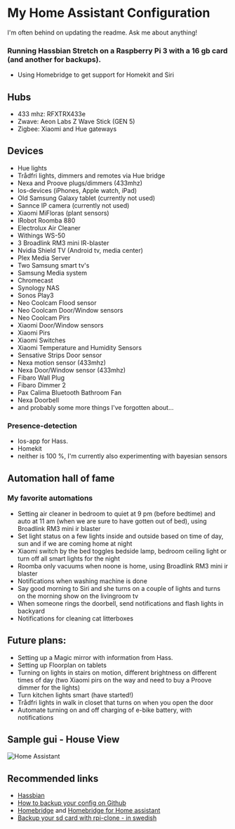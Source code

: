 # My Home Assistant Configuration
I'm often behind on updating the readme. Ask me about anything!

### Running Hassbian Stretch on a Raspberry Pi 3 with a 16 gb card (and another for backups).
* Using Homebridge to get support for Homekit and Siri

## Hubs
* 433 mhz: RFXTRX433e
* Zwave: Aeon Labs Z Wave Stick (GEN 5)
* Zigbee: Xiaomi and Hue gateways

## Devices
* Hue lights
* Trådfri lights, dimmers and remotes via Hue bridge
* Nexa and Proove plugs/dimmers (433mhz)
* Ios-devices (iPhones, Apple watch, iPad)
* Old Samsung Galaxy tablet (currently not used)
* Sannce IP camera (currently not used)
* Xiaomi MiFloras (plant sensors)
* IRobot Roomba 880
* Electrolux Air Cleaner
* Withings WS-50
* 3 Broadlink RM3 mini IR-blaster
* Nvidia Shield TV (Android tv, media center)
* Plex Media Server
* Two Samsung smart tv's
* Samsung Media system
* Chromecast
* Synology NAS
* Sonos Play3
* Neo Coolcam Flood sensor
* Neo Coolcam Door/Window sensors
* Neo Coolcam Pirs
* Xiaomi Door/Window sensors
* Xiaomi Pirs
* Xiaomi Switches
* Xiaomi Temperature and Humidity Sensors
* Sensative Strips Door sensor
* Nexa motion sensor (433mhz)
* Nexa Door/Window sensor (433mhz)
* Fibaro Wall Plug
* Fibaro Dimmer 2
* Pax Calima Bluetooth Bathroom Fan
* Nexa Doorbell
* and probably some more things I've forgotten about...

### Presence-detection
* Ios-app for Hass.
* Homekit
* neither is 100 %, I'm currently also experimenting with bayesian sensors

## Automation hall of fame
### My favorite automations
* Setting air cleaner in bedroom to quiet at 9 pm (before bedtime) and auto at 11 am (when we are sure to have gotten out of bed), using Broadlink RM3 mini ir blaster
* Set light status on a few lights inside and outside based on time of day, sun and if we are coming home at night
* Xiaomi switch by the bed toggles bedside lamp, bedroom ceiling light or turn off all smart lights for the night
* Roomba only vacuums when noone is home, using Broadlink RM3 mini ir blaster
* Notifications when washing machine is done
* Say good morning to Siri and she turns on a couple of lights and turns on the morning show on the livingroom tv
* When someone rings the doorbell, send notifications and flash lights in backyard
* Notifications for cleaning cat litterboxes

## Future plans:
* Setting up a Magic mirror with information from Hass.
* Setting up Floorplan on tablets
* Turning on lights in stairs on motion, different brightness on different times of day (two Xiaomi pirs on the way and need to buy a Proove dimmer for the lights)
* Turn kitchen lights smart (have started!)
* Trådfri lights in walk in closet that turns on when you open the door
* Automate turning on and off charging of e-bike battery, with notifications

## Sample gui - House View
<img src="https://github.com/isabellaalstrom/HomeAssistantConfiguration/blob/master/Images/house_view.png" alt="Home Assistant" />

## Recommended links
* [Hassbian](https://home-assistant.io/docs/installation/hassbian/)
* [How to backup your config on Github](https://home-assistant.io/docs/ecosystem/backup/backup_github/)
* [Homebridge](https://github.com/nfarina/homebridge) and [Homebridge for Home assistant](https://github.com/home-assistant/homebridge-homeassistant)
* [Backup your sd card with rpi-clone - in swedish](https://snillevilla.se/automatisk-sakerhetskopiering-av-raspberry-pi-minneskort/)
